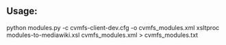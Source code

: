 Usage:
------
python modules.py -c cvmfs-client-dev.cfg -o cvmfs_modules.xml
xsltproc modules-to-mediawiki.xsl cvmfs_modules.xml > cvmfs_modules.txt 

